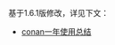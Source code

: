 基于1.6.1版修改，详见下文：
* [conan一年使用总结](http://zhongpan.tech/2020/01/11/022-one-year-usage-summary-of-conan/)

